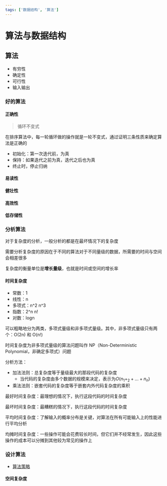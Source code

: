 ```yaml
---
tags: ['数据结构', '算法']
---
```


# 算法与数据结构

## 算法

- 有穷性
- 确定性
- 可行性
- 输入输出

### 好的算法

#### 正确性

> 循环不变式

在排序算法中，每一轮循环做的操作就是一轮不变式，通过证明三条性质来确定算法是正确的

- 初始化：第一次迭代前，为真
- 保持：如果迭代之前为真，迭代之后也为真
- 终止时，停止归纳

#### 易读性
#### 健壮性
#### 高效性
#### 低存储性

### 分析算法

对于复杂度的分析，一般分析的都是在最坏情况下的复杂度

需要分析复杂度的原因在于不同的算法对于不同量级的数据，所需要的时间与空间会相差很多

复杂度的衡量单位是**增长量级**，也就是时间或空间的增长率

#### 时间复杂度

- 常数：1
- 线性：n
- 多项式：n^2 n^3
- 指数：2^n n!
- 对数：logn

可以粗略地分为两类，多项式量级和非多项式量级。其中，非多项式量级只有两个：O(2n) 和 O(n!)

时间复杂度为非多项式量级的算法问题叫作 NP（Non-Deterministic Polynomial，非确定多项式）问题

分析方法：

- 加法法则：总复杂度等于量级最大的那段代码的复杂度
  - 当代码的复杂度由多个数据的规模来决定，表示为$O(n_1+_2+...+n_n)$
- 乘法法则：嵌套代码的复杂度等于嵌套内外代码复杂度的乘积

最好时间复杂度：最理想的情况下，执行这段代码的时间复杂度

最坏时间复杂度：最糟糕的情况下，执行这段代码的时间复杂度

平均时间复杂度：了解输入的概率分布是关键，对算法在所有可能输入上的性能进行平均分析

均摊时间复杂度：一些操作可能会花费较长时间，但它们并不经常发生，因此这些操作的成本可以分摊到其他较为常见的操作上

### 设计算法

- [算法策略](/算法与数据结构/算法策略.md)

#### 空间复杂度